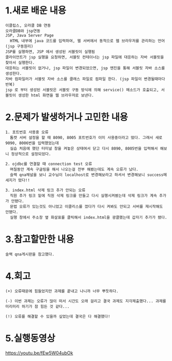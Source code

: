 # 1.새로 배운 내용
    이클립스, 오라클 DB 연동
    오라클DB와 jsp연동
    JSP, Java Server Page
      HTML 내부에 java 코드를 입력하여, 웹 서버에서 동적으로 웹 브라우저를 관리하는 언어
    (jsp 구동원리)
    JSP를 실행하면, JSP 에서 생성된 서블릿이 실행됨
    클라이언트가 jsp 실행을 요청하면, 서블릿 컨테이너는 jsp 파일에 대응하는 자바 서블릿을 찾아서 실행한다.
    대응하는 서블릿이 없거나, jsp 파일이 변경되었으면, jsp 엔진을 통해 서블릿 자바 소스를 생성한다.
    자바 컴파일러가 서블릿 자바 소스를 클래스 파일로 컴파일 한다. (jsp 파일이 변경될때마다 반복)
    jsp 로 부터 생성된 서블릿은 서블릿 구동 방식에 의해 service() 메소드가 호출되고, 서블릿이 생성한 html 화면을 웹 브라우저로 보낸다. 



# 2.문제가 발생하거나 고민한 내용
    1. 포트번호 사용중 오류
      톰캣 서버 설정을 할 때 8090, 8005 포트번호가 이미 사용중이라고 떴다. 그래서 새로 9090, 8006번을 입력했었는데
      실습 처음에 했던 터미널 창을 켜놓은 상태여서 닫고 다시 8090, 8005번을 입력해서 해보니 정상적으로 설정되었다.
      
    2. ojdbc를 연결할 때 connection test 오류
      며칠동안 계속 구글링을 해서 나오는걸 전부 해봤는데도 계속 오류가 났다.
      슬랙 qna채널을 보니 교수님이 localhost로 변경해보라고 하셔서 변경해보니 success메세지가 떴다!!
      
    3. index.html 삭제 링크 추가 안되는 오류
      직원 추가 링크 밑에 직원 삭제 링크를 만들고 다시 실행시켜봤는데 삭제 링크가 계속 추가가 안됐다.
      문법 오류가 있는것도 아니었고 이클리스를 껐다가 다시 켜봐도 안되고 서버를 재시작해도 안됐다.
      실행 창에서 주소창 옆 화살표를 클릭해서 index.html을 광클했는데 갑자기 추가가 됐다. 


# 3.참고할만한 내용
    슬랙 qna게시판을 참고했다.


# 4.회고
    (+) 오류때문에 힘들었지만 과제를 끝내고 나니까 너무 뿌듯하다.

    (-) 이번 과제는 오류가 많이 떠서 시간도 오래 걸리고 결국 과제도 지각제출했다... 과제를 미리미리 하기가 참 힘든 것 같다...

    (!) 오류를 해결할 수 있을까 싶었는데 결국은 다 해결했다! 
    
    
# 5.실행동영상

https://youtu.be/fEw5W04ubOk
